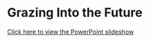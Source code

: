 # Grazing Into the Future

[Click here to view the PowerPoint slideshow](https://docs.google.com/presentation/d/1WfQIESPRCUSavsE9W9vS7aWTgSwFEz7I/edit?usp=drive_link&ouid=114556454877851613541&rtpof=true&sd=true)
